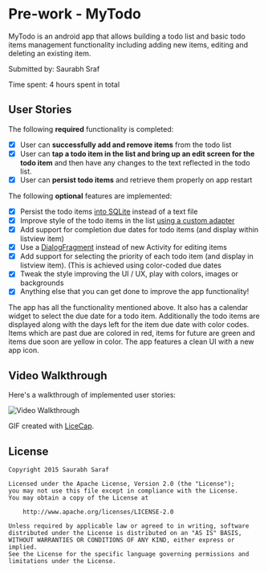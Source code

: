 # Pre-work - MyTodo

MyTodo is an android app that allows building a todo list and basic todo items management functionality including adding new items, editing and deleting an existing item.


Submitted by: Saurabh Sraf

Time spent: 4 hours spent in total

## User Stories

The following **required** functionality is completed:

* [x] User can **successfully add and remove items** from the todo list
* [x] User can **tap a todo item in the list and bring up an edit screen for the todo item** and then have any changes to the text reflected in the todo list.
* [x] User can **persist todo items** and retrieve them properly on app restart

The following **optional** features are implemented:

* [x] Persist the todo items [into SQLite](http://guides.codepath.com/android/Persisting-Data-to-the-Device#sqlite) instead of a text file
* [x] Improve style of the todo items in the list [using a custom adapter](http://guides.codepath.com/android/Using-an-ArrayAdapter-with-ListView)
* [x] Add support for completion due dates for todo items (and display within listview item)
* [x] Use a [DialogFragment](http://guides.codepath.com/android/Using-DialogFragment) instead of new Activity for editing items
* [x] Add support for selecting the priority of each todo item (and display in listview item). (This is achieved using color-coded due dates
* [x] Tweak the style improving the UI / UX, play with colors, images or backgrounds
* [x] Anything else that you can get done to improve the app functionality!

The app has all the functionality mentioned above. It also has a calendar widget to select the due date for a todo item. Additionally the todo items are displayed along with the days left for the item due date with color codes. Items which are past due are colored in red, items for future are green and items due soon are yellow in color. The app features a clean UI with a new app icon.


## Video Walkthrough 

Here's a walkthrough of implemented user stories:

<img src='http://i.imgur.com/D7bd7Ad.gif' title='Video Walkthrough' width='' alt='Video Walkthrough' />

GIF created with [LiceCap](http://www.cockos.com/licecap/).


## License

    Copyright 2015 Saurabh Saraf

    Licensed under the Apache License, Version 2.0 (the "License");
    you may not use this file except in compliance with the License.
    You may obtain a copy of the License at

        http://www.apache.org/licenses/LICENSE-2.0

    Unless required by applicable law or agreed to in writing, software
    distributed under the License is distributed on an "AS IS" BASIS,
    WITHOUT WARRANTIES OR CONDITIONS OF ANY KIND, either express or implied.
    See the License for the specific language governing permissions and
    limitations under the License.
